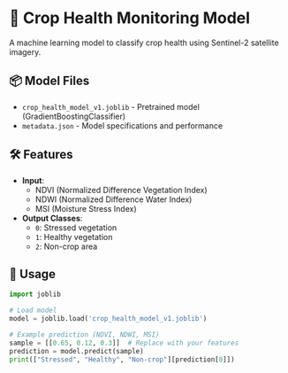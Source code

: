 # 🌱 Crop Health Monitoring Model

A machine learning model to classify crop health using Sentinel-2 satellite imagery.

## 📦 Model Files
- `crop_health_model_v1.joblib` - Pretrained model (GradientBoostingClassifier)
- `metadata.json` - Model specifications and performance

## 🛠 Features
- **Input**: 
  - NDVI (Normalized Difference Vegetation Index)
  - NDWI (Normalized Difference Water Index)
  - MSI (Moisture Stress Index)
- **Output Classes**:
  - `0`: Stressed vegetation
  - `1`: Healthy vegetation
  - `2`: Non-crop area

## 🚀 Usage
```python
import joblib

# Load model
model = joblib.load('crop_health_model_v1.joblib')

# Example prediction (NDVI, NDWI, MSI)
sample = [[0.65, 0.12, 0.3]]  # Replace with your features
prediction = model.predict(sample)
print(["Stressed", "Healthy", "Non-crop"][prediction[0]])
